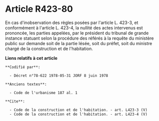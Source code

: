 # Article R423-80

En cas d'inobservation des règles posées par l'article L. 423-3, et conformément à l'article L. 423-4, la nullité des actes
intervenus est prononcée, les parties appelées, par le président du tribunal de grande instance statuant selon la procédure
des référés à la requête du ministère public sur demande soit de la partie lésée, soit du préfet, soit du ministre chargé de
la construction et de l'habitation.

**Liens relatifs à cet article**

	**Codifié par**:

	  - Décret n°78-622 1978-05-31 JORF 8 juin 1978

	**Anciens textes**:

	  - Code de l'urbanisme 187 al. 1

	**Cite**:

	  - Code de la construction et de l'habitation. - art. L423-3 (V)
	  - Code de la construction et de l'habitation. - art. L423-4 (V)
